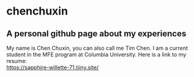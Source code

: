 # chenchuxin
## A personal github page about my experiences

My name is Chen Chuxin, you can also call me Tim Chen. I am a current student in the MFE program at Columbia University. Here is a link to my resume:  
 https://sapphire-willette-71.tiiny.site/
